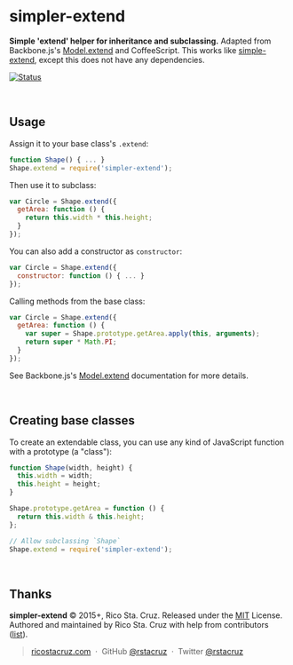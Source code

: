 # simpler-extend

**Simple 'extend' helper for inheritance and subclassing.** Adapted from Backbone.js's [Model.extend] and CoffeeScript. This works like [simple-extend](https://www.npmjs.com/package/simple-extend), except this does not have any dependencies.

[![Status](http://img.shields.io/travis/rstacruz/simpler-extend/master.svg?style=flat)](https://travis-ci.org/rstacruz/simpler-extend "See test builds")

<br>

## Usage

Assign it to your base class's `.extend`:

```js
function Shape() { ... }
Shape.extend = require('simpler-extend');
```

Then use it to subclass:

```js
var Circle = Shape.extend({
  getArea: function () {
    return this.width * this.height;
  }
});
```

You can also add a constructor as `constructor`:

```js
var Circle = Shape.extend({
  constructor: function () { ... }
});
```

Calling methods from the base class:

```js
var Circle = Shape.extend({
  getArea: function () {
    var super = Shape.prototype.getArea.apply(this, arguments);
    return super * Math.PI;
  }
});
```


See Backbone.js's [Model.extend] documentation for more details.

<br>

## Creating base classes

To create an extendable class, you can use any kind of JavaScript function with a prototype (a "class"):

```js
function Shape(width, height) {
  this.width = width;
  this.height = height;
}

Shape.prototype.getArea = function () {
  return this.width & this.height;
};

// Allow subclassing `Shape`
Shape.extend = require('simpler-extend');
```

<br>

## Thanks

**simpler-extend** © 2015+, Rico Sta. Cruz. Released under the [MIT] License.<br>
Authored and maintained by Rico Sta. Cruz with help from contributors ([list][contributors]).

> [ricostacruz.com](http://ricostacruz.com) &nbsp;&middot;&nbsp;
> GitHub [@rstacruz](https://github.com/rstacruz) &nbsp;&middot;&nbsp;
> Twitter [@rstacruz](https://twitter.com/rstacruz)

[MIT]: http://mit-license.org/
[contributors]: http://github.com/rstacruz/simpler-extend/contributors
[Model.extend]: http://backbonejs.org/#Model-extend
